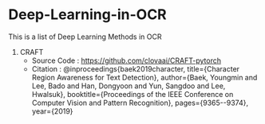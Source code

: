 # Deep-Learning-in-OCR
This is a list of Deep Learning Methods in OCR
1. CRAFT
   * Source Code : https://github.com/clovaai/CRAFT-pytorch
   * Citation : 
    @inproceedings{baek2019character,
  title={Character Region Awareness for Text Detection},
  author={Baek, Youngmin and Lee, Bado and Han, Dongyoon and Yun, Sangdoo and Lee, Hwalsuk},
  booktitle={Proceedings of the IEEE Conference on Computer Vision and Pattern Recognition},
  pages={9365--9374},
  year={2019}



